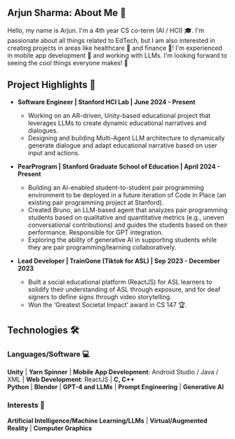 ## Arjun Sharma: About Me 👤
Hello, my name is Arjun. I'm a 4th year CS co-term (AI / HCI) 🎓. I'm passionate about all things related to EdTech, but I am also interested in creating projects in areas like healthcare 🏥 and finance 💼! I'm experienced in mobile app development 📱 and working with LLMs. I'm looking forward to seeing the cool things everyone makes! 🚀

## Project Highlights 🌟
- **Software Engineer | Stanford HCI Lab | June 2024 - Present**
  - Working on an AR-driven, Unity-based educational project that leverages LLMs to create dynamic educational narratives and dialogues.
  - Designing and building Multi-Agent LLM architecture to dynamically generate dialogue and adapt educational narrative based on user input and actions.

- **PearProgram | Stanford Graduate School of Education | April 2024 - Present**
  - Building an AI-enabled student-to-student pair programming environment to be deployed in a future iteration of Code in Place (an existing pair programming project at Stanford).
  - Created Bruno, an LLM-based agent that analyzes pair programming students based on qualitative and quantitative metrics (e.g., uneven conversational contributions) and guides the students based on their performance. Responsible for GPT integration.
  - Exploring the ability of generative AI in supporting students while they are pair programming/learning collaboratively.

- **Lead Developer | TrainGone (Tiktok for ASL) | Sep 2023 - December 2023**
  - Built a social educational platform (ReactJS) for ASL learners to solidify their understanding of ASL through exposure, and for deaf signers to define signs through video storytelling.
  - Won the ‘Greatest Societal Impact’ award in CS 147 🏆.

## Technologies 🛠️
### Languages/Software 💻
**Unity** | **Yarn Spinner** | **Mobile App Development**: Android Studio / Java / XML | **Web Development**: ReactJS | **C, C++**  
**Python** | **Blender** | **GPT-4 and LLMs** | **Prompt Engineering** | **Generative AI**  

### Interests 🌱
**Artificial Intelligence/Machine Learning/LLMs** | **Virtual/Augmented Reality** | **Computer Graphics**